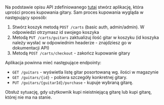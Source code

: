 Na podstawie opisu API zdefiniowanego [tutaj](https://guitars-shop.herokuapp.com/swagger-ui.html) stwórz aplikację,
która uprości proces kupowania gitary. Sam proces kupowania wygląda w następujący sposób:

1. Stwórz koszyk metodą `POST /carts` (basic auth, admin/admin). W odpowiedzi otrzymasz id swojego koszyka
2. Metodą `PUT /carts/guitars` zaktualizuj ilość gitar w koszyku (id koszyka należy wysłać w odpowiednim headerze -
   znajdziesz go w dokumentacji API)
3. Metodą `POST /carts/checkout` - zakończ kupowanie gitary

Aplikacja powinna mieć następujące endpointy:
- `GET /guitars` - wyświetla listę gitar posortowaną wg. ilości w magazynie
- `GET /guitars/{id}` - pobiera szczegóły konkretnej gitary.
- `PUT /guitars/{guitarId}/purchase` - kupuje wybraną gitarę.

Obsłuż sytuację, gdy użytkownik kupi nieistniejącą gitarę lub kupi gitarę, której nie ma na stanie.